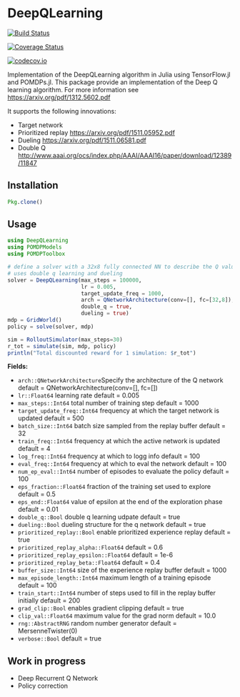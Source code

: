 # DeepQLearning

[![Build Status](https://travis-ci.org/MaximeBouton/DeepQLearning.jl.svg?branch=master)](https://travis-ci.org/MaximeBouton/DeepQLearning.jl)

[![Coverage Status](https://coveralls.io/repos/MaximeBouton/DeepQLearning.jl/badge.svg?branch=master&service=github)](https://coveralls.io/github/MaximeBouton/DeepQLearning.jl?branch=master)

[![codecov.io](http://codecov.io/github/MaximeBouton/DeepQLearning.jl/coverage.svg?branch=master)](http://codecov.io/github/MaximeBouton/DeepQLearning.jl?branch=master)

Implementation of the DeepQLearning algorithm in Julia using TensorFlow.jl and POMDPs.jl.
This package provide an implementation of the Deep Q learning algorithm. For more information see https://arxiv.org/pdf/1312.5602.pdf

It supports the following innovations:
- Target network
- Prioritized replay https://arxiv.org/pdf/1511.05952.pdf
- Dueling https://arxiv.org/pdf/1511.06581.pdf
- Double Q http://www.aaai.org/ocs/index.php/AAAI/AAAI16/paper/download/12389/11847

## Installation

```Julia
Pkg.clone()
```

## Usage

```Julia
using DeepQLearning
using POMDPModels
using POMDPToolbox

# define a solver with a 32x8 fully connected NN to describe the Q values
# uses double q learning and dueling
solver = DeepQLearning(max_steps = 100000,
                       lr = 0.005,
                       target_update_freq = 1000,
                       arch = QNetworkArchitecture(conv=[], fc=[32,8]),
                       double_q = true,
                       dueling = true)
mdp = GridWorld()
policy = solve(solver, mdp)

sim = RolloutSimulator(max_steps=30)
r_tot = simulate(sim, mdp, policy)
println("Total discounted reward for 1 simulation: $r_tot")
```

**Fields:**
- `arch::QNetworkArchitecture`Specify the architecture of the Q network default = QNetworkArchitecture(conv=[], fc=[])
- `lr::Float64` learning rate default = 0.005
- `max_steps::Int64` total number of training step default = 1000
- `target_update_freq::Int64` frequency at which the target network is updated default = 500
- `batch_size::Int64` batch size sampled from the replay buffer default = 32
- `train_freq::Int64` frequency at which the active network is updated default  = 4
- `log_freq::Int64` frequency at which to logg info default = 100
- `eval_freq::Int64` frequency at which to eval the network default = 100
- `num_ep_eval::Int64` number of episodes to evaluate the policy default = 100
- `eps_fraction::Float64` fraction of the training set used to explore default = 0.5
- `eps_end::Float64` value of epsilon at the end of the exploration phase default = 0.01
- `double_q::Bool` double q learning udpate default = true
- `dueling::Bool` dueling structure for the q network default = true
- `prioritized_replay::Bool` enable prioritized experience replay default = true
- `prioritized_replay_alpha::Float64` default = 0.6
- `prioritized_replay_epsilon::Float64` default = 1e-6
- `prioritized_replay_beta::Float64` default = 0.4
- `buffer_size::Int64` size of the experience replay buffer default = 1000
- `max_episode_length::Int64` maximum length of a training episode default = 100
- `train_start::Int64` number of steps used to fill in the replay buffer initially default = 200
- `grad_clip::Bool` enables gradient clipping default = true
- `clip_val::Float64` maximum value for the grad norm default = 10.0
- `rng::AbstractRNG` random number generator default = MersenneTwister(0)
- `verbose::Bool` default = true


## Work in progress

- Deep Recurrent Q Network
- Policy correction
